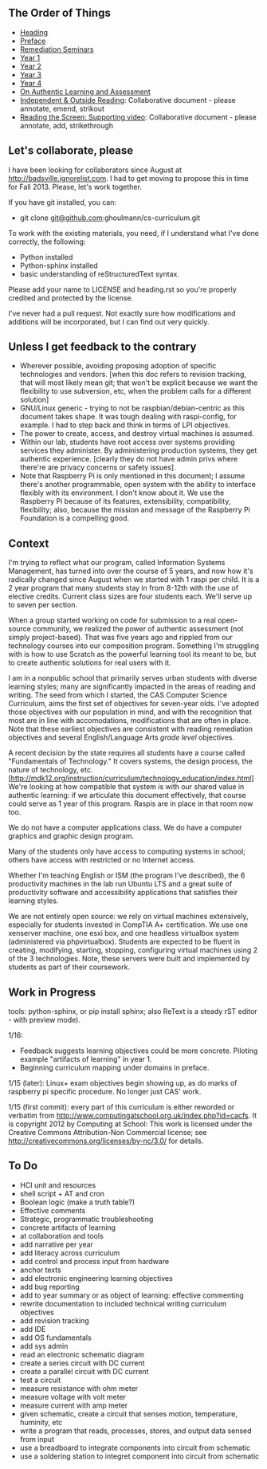The Order of Things
-------------------
* [Heading](https://github.com/ghoulmann/cs-curriculum/blob/master/heading.rst)
* [Preface](https://github.com/ghoulmann/cs-curriculum/blob/master/preface.rst)
* [Remediation Seminars](https://github.com/ghoulmann/cs-curriculum/blob/master/prep_sem.rst)
* [Year 1](https://github.com/ghoulmann/cs-curriculum/blob/master/year_1.rst)
* [Year 2](https://github.com/ghoulmann/cs-curriculum/blob/master/year_2.rst)
* [Year 3](https://github.com/ghoulmann/cs-curriculum/blob/master/year_3.rst)
* [Year 4](https://github.com/ghoulmann/cs-curriculum/blob/master/year_4.rst)
* [On Authentic Learning and Assessment](https://github.com/ghoulmann/cs-curriculum/blob/master/authenitc.rst)
* [Independent & Outside Reading](http://badsville.ignorelist.com/moodle/mod/page/view.php?id=115): Collaborative document - please annotate, emend, strikout
* [Reading the Screen: Supporting video](http://badsville.ignorelist.com/moodle/mod/page/view.php?id=143): Collaborative document - please annotate, add, strikethrough


Let's collaborate, please
-------------------------

I have been looking for collaborators since August at http://badsville.ignorelist.com. I had to get moving to propose this in time for Fall 2013. Please, let's work together.

If you have git installed, you can:

* git clone git@github.com:ghoulmann/cs-curriculum.git

To work with the existing materials, you need, if I understand what I've done correctly, the following:

* Python installed
* Python-sphinx installed
* basic understanding of reStructuredText syntax.

Please add your name to LICENSE and heading.rst so you're properly credited and protected by the license.

I've never had a pull request. Not exactly sure how modifications and additions will be incorporated, but I can find out very quickly.

Unless I get feedback to the contrary
-------------------------------------
* Wherever possible, avoiding proposing adoption of specific technologies and vendors. [when this doc refers to revision tracking, that will most likely mean git; that won't be explicit because we want the flexibility to use subversion, etc, when the problem calls for a different solution]
* GNU/Linux generic - trying to not be raspbian/debian-centric as this document takes shape. It was tough dealing with raspi-config, for example. I had to step back and think in terms of LPI objectives.
* The power to create, access, and destroy virtual machines is assumed.
* Within our lab, students have root access over systems providing services they administer. By administering production systems, they get authentic experience. [clearly they do not have admin privs where there're are privacy concerns or safety issues].
* Note that Raspberry Pi is only mentioned in this document; I assume there's another programmable, open system with the ability to interface flexibly with its environment. I don't know about it. We use the Raspberry Pi because of its features, extensibility, compatibility, flexibility; also, because the mission and message of the Raspberry Pi Foundation is a compelling good.

Context
-------

I'm trying to reflect what our program, called Information Systems Management, has turned into over the course of 5 years, and now how it's radically changed since August when we started with 1 raspi per child. It is a 2 year program that many students stay in from 8-12th with the use of elective credits. Current class sizes are four students each. We'll serve up to seven per section.

When a group started working on code for submission to a real open-source community, we realized the power of authentic assessment (not simply project-based). That was five years ago and rippled from our technology courses into our composition program. Something I'm struggling with is how to use Scratch as the powerful learning tool its meant to be, but to create authentic solutions for real users with it. 

I am in a nonpublic school that primarily serves urban students with diverse learning styles; many are significantly impacted in the areas of reading and writing. The seed from which I started, the CAS Computer Science Curriculum, aims the first set of objectives for seven-year olds. I've adopted those objectives with our population in mind, and with the recognition that most are in line with accomodations, modifications that are often in place. Note that these earliest objectives are consistent with reading remediation objectives and several English/Language Arts *grade level* objectives.

A recent decision by the state requires all students have a course called "Fundamentals of Technology." It covers systems, the design process, the nature of technology, etc. [http://mdk12.org/instruction/curriculum/technology_education/index.html] We're looking at how compatible that system is with our shared value in authentic learning: if we articulate this document effectively, that course could serve as 1 year of this program. Raspis are in place in that room now too.

We do not have a computer applications class. We do have a computer graphics and graphic design program.

Many of the students only have access to computing systems in school; others have access with restricted or no Internet access.

Whether I'm teaching English or ISM (the program I've described), the 6 productivity machines in the lab run Ubuntu LTS and a great suite of productivity software and accessibility applications that satisfies their learning styles.

We are not entirely open source: we rely on virtual machines extensively, especially for students invested in CompTIA A+ certification. We use one xenserver machine, one esxi box, and one headless virtualbox system (administered via phpvirtualbox). Students are expected to be fluent in creating, modifying, starting, stopping, configuring virtual machines using 2 of the 3 technologies. Note, these servers were built and implemented by students as part of their coursework.


Work in Progress
----------------
tools: python-sphinx, or pip install sphinx; also ReText is a steady rST editor - with preview mode).

1/16: 

* Feedback suggests learning objectives could be more concrete. Piloting example "artifacts of learning" in year 1.
* Beginning curriculum mapping under domains in preface.

1/15 (later): Linux+ exam objectives begin showing up, as do marks of raspberry pi specific procedure. No longer just CAS' work.

1/15 (first commit): every part of this curriculum is either reworded or verbatim from http://www.computingatschool.org.uk/index.php?id=cacfs. It is copyright 2012 by Computing at School: This work is licensed under the Creative Commons Attribution-Non Commercial license;
see http://creativecommons.org/licenses/by-nc/3.0/ for details.

To Do
------
* HCI unit and resources
* shell script + AT and cron
* Boolean logic (make a truth table?)
* Effective comments
* Strategic, programmatic troubleshooting
* concrete artifacts of learning
* at collaboration and tools
* add narrative per year
* add literacy across curriculum
* add control and process input from hardware
* anchor texts
* add electronic engineering learning objectives
* add bug reporting
* add to year summary or as object of learning: effective commenting
* rewrite documentation to included technical writing curriculum objectives
* add revision tracking
* add IDE
* add OS fundamentals
* add sys admin
* read an electronic schematic diagram
* create a series circuit with DC current
* create a parallel circuit with DC current
* test a circuit
* measure resistance with ohm meter
* measure voltage with volt meter
* measure current with amp meter
* given schematic, create a circuit that senses motion, temperature, huminity, etc
* write a program that reads, processes, stores, and output data sensed from input
* use a breadboard to integrate components into circuit from schematic
* use a soldering station to integret component into circuit from schematic
